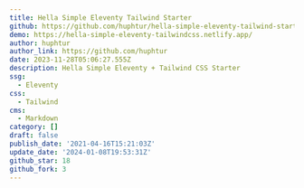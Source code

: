 ```yaml
---
title: Hella Simple Eleventy Tailwind Starter
github: https://github.com/huphtur/hella-simple-eleventy-tailwind-starter
demo: https://hella-simple-eleventy-tailwindcss.netlify.app/
author: huphtur
author_link: https://github.com/huphtur
date: 2023-11-28T05:06:27.555Z
description: Hella Simple Eleventy + Tailwind CSS Starter
ssg:
  - Eleventy
css:
  - Tailwind
cms:
  - Markdown
category: []
draft: false
publish_date: '2021-04-16T15:21:03Z'
update_date: '2024-01-08T19:53:31Z'
github_star: 18
github_fork: 3
---
```

